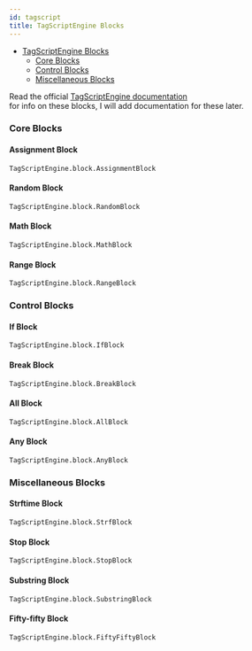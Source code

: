 ```yaml
---
id: tagscript
title: TagScriptEngine Blocks
---
```

-   [TagScriptEngine Blocks](#document-tse_blocks)
    -   [Core Blocks](#core-blocks)
    -   [Control Blocks](#control-blocks)
    -   [Miscellaneous Blocks](#miscellaneous-blocks)

Read the official [TagScriptEngine documentation](https://github.com/JonSnowbd/TagScript/tree/v2/Documentation)  
for info on these blocks, I will add documentation for these later.

### Core Blocks

#### Assignment Block

 `TagScriptEngine.block.AssignmentBlock`

#### Random Block

 `TagScriptEngine.block.RandomBlock`

#### Math Block

 `TagScriptEngine.block.MathBlock`

#### Range Block

 `TagScriptEngine.block.RangeBlock`

### Control Blocks

#### If Block

 `TagScriptEngine.block.IfBlock`

#### Break Block

 `TagScriptEngine.block.BreakBlock`

#### All Block

 `TagScriptEngine.block.AllBlock`

#### Any Block

 `TagScriptEngine.block.AnyBlock`

### Miscellaneous Blocks

#### Strftime Block

 `TagScriptEngine.block.StrfBlock`

#### Stop Block

 `TagScriptEngine.block.StopBlock`

#### Substring Block
 `TagScriptEngine.block.SubstringBlock`

#### Fifty-fifty Block

 `TagScriptEngine.block.FiftyFiftyBlock`

